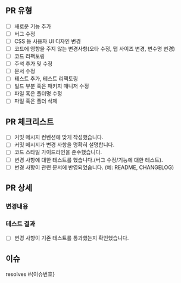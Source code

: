 ## PR 유형

- [ ] 새로운 기능 추가
- [ ] 버그 수정
- [ ] CSS 등 사용자 UI 디자인 변경
- [ ] 코드에 영향을 주지 않는 변경사항(오타 수정, 탭 사이즈 변경, 변수명 변경)
- [ ] 코드 리팩토링
- [ ] 주석 추가 및 수정
- [ ] 문서 수정
- [ ] 테스트 추가, 테스트 리팩토링
- [ ] 빌드 부분 혹은 패키지 매니저 수정
- [ ] 파일 혹은 폴더명 수정
- [ ] 파일 혹은 폴더 삭제

## PR 체크리스트

<!-- PR이 다음 요구 사항을 충족하는지 확인하세요. -->

- [ ] 커밋 메시지 컨벤션에 맞게 작성했습니다.
- [ ] 커밋 메시지가 변경 사항을 명확히 설명합니다.
- [ ] 코드 스타일 가이드라인을 준수했습니다.
- [ ] 변경 사항에 대한 테스트를 했습니다.(버그 수정/기능에 대한 테스트).
- [ ] 변경 사항이 관련 문서에 반영되었습니다. (예: README, CHANGELOG)

## PR 상세

### 변경내용

<!-- PR에 포함된 기능을 설명해주세요. -->
<!--
  ex) **새로운 기능 추가**
  - 장바구니 기능 강화: 장바구니에 상품을 추가할 때 수량을 직접 입력할 수 있는 기능을 추가했습니다.
  - 추천 상품 기능 추가: 사용자 맞춤형 추천 상품을 메인 페이지에 표시하도록 구현했습니다.
-->

### 테스트 결과

<!-- 변경 사항에 대한 테스트 결과를 설명해주세요. -->

- [ ] 변경 사항이 기존 테스트를 통과했는지 확인했습니다.

## 이슈

<!-- 이슈 키워드와 함께 #을 입력한 후 이슈 번호를 선택해주세요. -->

resolves #{이슈번호}
